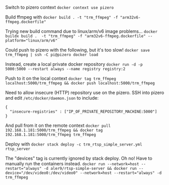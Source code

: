 Switch to pizero context
`docker context use pizero`

Build ffmpeg with
`docker build . -t "trm_ffmpeg" -f "arm32v6-ffmpeg.dockerfile"`

Trying new build command due to linux/arm/v6 image problems...
`docker buildx build .  -t "trm_ffmpeg" -f "arm32v6-ffmpeg.dockerfile" --platform="linux/arm/v6"`

Could push to pizero with the following, but it's too slow!
`docker save trm_ffmpeg | ssh -C pi@pizero docker load`

Instead, create a local private docker repository
`docker run -d -p 5000:5000 --restart always --name registry registry:2`

Push to it on the local context
`docker tag trm_ffmpeg localhost:5000/trm_ffmpeg && docker push localhost:5000/trm_ffmpeg`

Need to allow insecure (HTTP) repository use on the pizero. SSH into pizero and edit `/etc/docker/daemon.json` to include:
```
{
  "insecure-registries" : ["IP_OF_PRIVATE_REPOSITORY_MACHINE:5000"]
}
```

And pull from it on the remote context
`docker pull 192.168.1.181:5000/trm_ffmpeg && docker tag 192.168.1.181:5000/trm_ffmpeg trm_ffmpeg`

Deploy with
`docker stack deploy -c trm_rtsp_simple_server.yml rtsp_server`

The "devices" tag is currently ignored by stack deploy. Oh no! Have to manually run the containers instead.
`docker run --network=host --restart="always" -d aler9/rtsp-simple-server && docker run --device="/dev/video0:/dev/video0" --network=host --restart="always" -d trm_ffmpeg`
